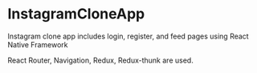 # InstagramCloneApp

Instagram clone app includes login, register, and feed pages using React Native Framework

React Router, Navigation, Redux, Redux-thunk are used.
